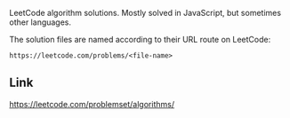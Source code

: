 LeetCode algorithm solutions. Mostly solved in JavaScript, but sometimes other languages.

The solution files are named according to their URL route on LeetCode:

`https://leetcode.com/problems/<file-name>`

## Link
https://leetcode.com/problemset/algorithms/
